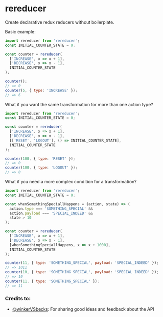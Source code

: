 # rereducer

Create declarative redux reducers without boilerplate.

Basic example:
```js
import rereducer from 'rereducer';
const INITIAL_COUNTER_STATE = 0;

const counter = rereducer(
  ['INCREASE', x => x + 1],
  ['DECREASE', x => x - 1],
  INITIAL_COUNTER_STATE
);

counter();
// => 0
counter(5, { type: 'INCREASE' });
// => 6
```

What if you want the same transformation for more than one action type?

```js
import rereducer from 'rereducer';
const INITIAL_COUNTER_STATE = 0;

const counter = rereducer(
  ['INCREASE', x => x + 1],
  ['DECREASE', x => x - 1],
  [['RESET', 'LOGOUT'], () => INITIAL_COUNTER_STATE],
  INITIAL_COUNTER_STATE
);

counter(100, { type: 'RESET' });
// => 0
counter(100, { type: 'LOGOUT' });
// => 0
```

What if you need a more complex condition for a transformation?

```js
import rereducer from 'rereducer';
const INITIAL_COUNTER_STATE = 0;

const whenSomethingSpeciallHappens = (action, state) => (
  action.type === 'SOMETHING_SPECIAL' &&
  action.payload === 'SPECIAL_INDEED' &&
  state > 10
);

const counter = rereducer(
  ['INCREASE', x => x + 1],
  ['DECREASE', x => x - 1],
  [whenSomethingSpeciallHappens, x => x + 1000],
  INITIAL_COUNTER_STATE
);

counter(11, { type: 'SOMETHING_SPECIAL', payload: 'SPECIAL_INDEED' });
// => 1011
counter(10, { type: 'SOMETHING_SPECIAL', payload: 'SPECIAL_INDEED' });
// => 10
counter(11, { type: 'SOMETHING_SPECIAL' });
// => 11
```

### Credits to:

- [@winkerVSbecks](https://github.com/winkerVSbecks): For sharing good ideas and feedback about the API
